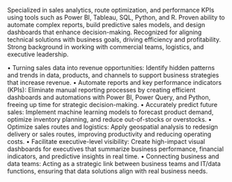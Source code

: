 Specialized in sales analytics, route optimization, and performance KPIs using tools such as Power BI, Tableau, SQL, Python, and R. Proven ability to automate complex reports, build predictive sales models, and design dashboards that enhance decision-making. Recognized for aligning technical solutions with business goals, driving efficiency and profitability. Strong background in working with commercial teams, logistics, and executive leadership.

•	Turning sales data into revenue opportunities: Identify hidden patterns and trends in data, products, and channels to support business strategies that increase revenue.
•	Automate reports and key performance indicators (KPIs): Eliminate manual reporting processes by creating efficient dashboards and automations with Power BI, Power Query, and Python, freeing up time for strategic decision-making.
•	Accurately predict future sales: Implement machine learning models to forecast product demand, optimize inventory planning, and reduce out-of-stocks or overstocks.
•	Optimize sales routes and logistics: Apply geospatial analysis to redesign delivery or sales routes, improving productivity and reducing operating costs.
•	Facilitate executive-level visibility: Create high-impact visual dashboards for executives that summarize business performance, financial indicators, and predictive insights in real time.
•	Connecting business and data teams: Acting as a strategic link between business teams and IT/data functions, ensuring that data solutions align with real business needs.
